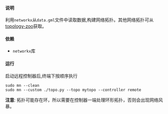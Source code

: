 #### 说明
利用`networkx`从`data.gml`文件中读取数据,构建网络拓扑。其他网络拓扑可从[topology-zoo](!http://www.topology-zoo.org/)获取。

#### 依赖
+ `networkx`库

#### 运行
启动远程控制器后,终端下按顺序执行
```shell
sudo mn --clean
sudo mn --custom ./topo.py --topo mytopo --controller remote
```
**注意**: 拓扑可能存在环，所以需要在控制器一端处理环形拓扑，否则会出现网络风暴。
